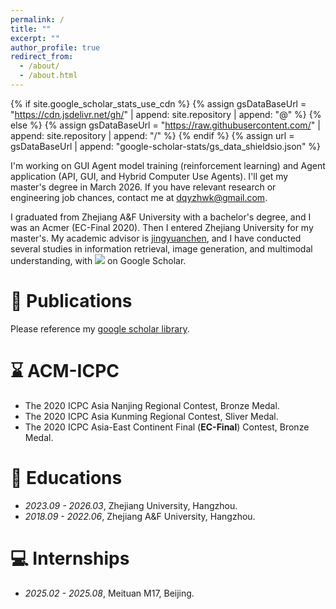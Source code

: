 ```yaml
---
permalink: /
title: ""
excerpt: ""
author_profile: true
redirect_from: 
  - /about/
  - /about.html
---
```


{% if site.google_scholar_stats_use_cdn %}
{% assign gsDataBaseUrl = "https://cdn.jsdelivr.net/gh/" | append: site.repository | append: "@" %}
{% else %}
{% assign gsDataBaseUrl = "https://raw.githubusercontent.com/" | append: site.repository | append: "/" %}
{% endif %}
{% assign url = gsDataBaseUrl | append: "google-scholar-stats/gs_data_shieldsio.json" %}

<span class='anchor' id='about-me'></span>


I'm working on GUI Agent model training (reinforcement learning) and Agent application (API, GUI, and Hybrid Computer Use Agents). I'll get my master's degree in March 2026. If you have relevant research or engineering job chances, contact me at [dqyzhwk@gmail.com](mailto:dqyzhwk@gmail.com).

I graduated from Zhejiang A&F University with a bachelor's degree, and I was an Acmer (EC-Final 2020). Then I entered Zhejiang University for my master's. My academic advisor is [jingyuanchen](https://scholar.google.com/citations?user=o_G2qa0AAAAJ), and I have conducted several studies in information retrieval, image generation, and multimodal understanding, with <a href='https://scholar.google.com/citations?user=6ykuTIYAAAAJ'><img src="https://img.shields.io/endpoint?url={{ url | url_encode }}&logo=Google%20Scholar&labelColor=f6f6f6&color=9cf&style=flat&label=citations"></a> on Google Scholar.

# 📝 Publications 
Please reference my [google scholar library](https://scholar.google.com/citations?user=6ykuTIYAAAAJ).



# ⌛ ACM-ICPC
- The 2020 ICPC Asia Nanjing Regional Contest, Bronze Medal.
- The 2020 ICPC Asia Kunming Regional Contest, Sliver Medal.
- The 2020 ICPC Asia-East Continent Final (**EC-Final**) Contest, Bronze Medal.

# 📖 Educations
- *2023.09 - 2026.03*, Zhejiang University, Hangzhou.
- *2018.09 - 2022.06*, Zhejiang A&F University, Hangzhou.


# 💻 Internships
- *2025.02 - 2025.08*, Meituan M17, Beijing.
